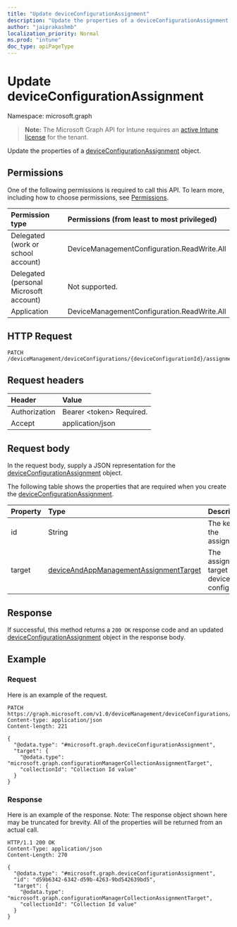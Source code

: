 ```yaml
---
title: "Update deviceConfigurationAssignment"
description: "Update the properties of a deviceConfigurationAssignment object."
author: "jaiprakashmb"
localization_priority: Normal
ms.prod: "intune"
doc_type: apiPageType
---
```


# Update deviceConfigurationAssignment

Namespace: microsoft.graph

> **Note:** The Microsoft Graph API for Intune requires an [active Intune license](https://go.microsoft.com/fwlink/?linkid=839381) for the tenant.

Update the properties of a [deviceConfigurationAssignment](../resources/intune-deviceconfig-deviceconfigurationassignment.md) object.

## Permissions
One of the following permissions is required to call this API. To learn more, including how to choose permissions, see [Permissions](/graph/permissions-reference).

|Permission type|Permissions (from least to most privileged)|
|:---|:---|
|Delegated (work or school account)|DeviceManagementConfiguration.ReadWrite.All|
|Delegated (personal Microsoft account)|Not supported.|
|Application|DeviceManagementConfiguration.ReadWrite.All|

## HTTP Request
<!-- {
  "blockType": "ignored"
}
-->
``` http
PATCH /deviceManagement/deviceConfigurations/{deviceConfigurationId}/assignments/{deviceConfigurationAssignmentId}
```

## Request headers
|Header|Value|
|:---|:---|
|Authorization|Bearer &lt;token&gt; Required.|
|Accept|application/json|

## Request body
In the request body, supply a JSON representation for the [deviceConfigurationAssignment](../resources/intune-deviceconfig-deviceconfigurationassignment.md) object.

The following table shows the properties that are required when you create the [deviceConfigurationAssignment](../resources/intune-deviceconfig-deviceconfigurationassignment.md).

|Property|Type|Description|
|:---|:---|:---|
|id|String|The key of the assignment.|
|target|[deviceAndAppManagementAssignmentTarget](../resources/intune-shared-deviceandappmanagementassignmenttarget.md)|The assignment target for the device configuration.|



## Response
If successful, this method returns a `200 OK` response code and an updated [deviceConfigurationAssignment](../resources/intune-deviceconfig-deviceconfigurationassignment.md) object in the response body.

## Example

### Request
Here is an example of the request.

<!-- { "blockType": "request" , "name" : "intune_deviceconfig_deviceconfigurationassignment_update_update_deviceconfigurationassignment" }-->
``` http
PATCH https://graph.microsoft.com/v1.0/deviceManagement/deviceConfigurations/{deviceConfigurationId}/assignments/{deviceConfigurationAssignmentId}
Content-type: application/json
Content-length: 221

{
  "@odata.type": "#microsoft.graph.deviceConfigurationAssignment",
  "target": {
    "@odata.type": "microsoft.graph.configurationManagerCollectionAssignmentTarget",
    "collectionId": "Collection Id value"
  }
}
```

### Response
Here is an example of the response. Note: The response object shown here may be truncated for brevity. All of the properties will be returned from an actual call.

<!-- { "blockType": "response" , "@odata.type" : "Edm.String" }-->
``` http
HTTP/1.1 200 OK
Content-Type: application/json
Content-Length: 270

{
  "@odata.type": "#microsoft.graph.deviceConfigurationAssignment",
  "id": "d59b6342-6342-d59b-4263-9bd542639bd5",
  "target": {
    "@odata.type": "microsoft.graph.configurationManagerCollectionAssignmentTarget",
    "collectionId": "Collection Id value"
  }
}
```
